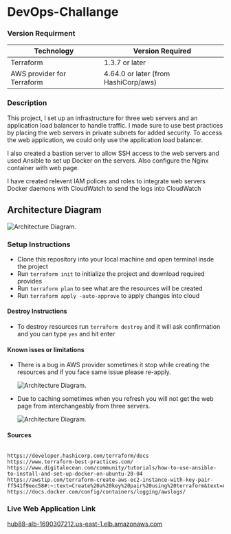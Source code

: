 # DevOps-Challange

### Version Requirment 

| Technology | Version Required |
|------------|-----------------|
| Terraform  | 1.3.7 or later     |
| AWS provider for Terraform | 4.64.0 or later (from HashiCorp/aws) |

### Description

This project, I set up an infrastructure for three web servers and an application load balancer to handle traffic. I made sure to use best practices by placing the web servers in private subnets for added security. To access the web application, we could only use the application load balancer.

I also created a bastion server to allow SSH access to the web servers and used Ansible to set up Docker on the servers. Also configure the Nginx container with web page.

I have created relevent IAM polices and roles to integrate web servers Docker daemons with CloudWatch to send the logs into CloudWatch


## Architecture Diagram 

 ![Architecture Diagram.](https://i.ibb.co/YcncT52/infrastructure-diagram.png)

### Setup Instructions

* Clone this repository into your local machine and open terminal insde the project
* Run ``` terraform init ``` to initialize the project and download required provides
* Run ```terraform plan``` to see what are the resources will be created
* Run ```terraform apply -auto-approve``` to apply changes into cloud

#### Destroy Instructions

* To destroy resources run ```terraform destroy``` and it will ask confirmation and you can type ```yes``` and hit enter

#### Known isses or limitations

* There is a bug in AWS provider sometimes it stop while creating the resources and if you face same issue please re-apply.

  ![Architecture Diagram.](https://i.ibb.co/Pmc1GZm/Screenshot-from-2023-04-22-18-56-07.png)

* Due to caching sometimes when you refresh you will not get the web page from interchangeably from three servers.

  ![Architecture Diagram.](https://i.ibb.co/j6fHGnQ/Screencast-from-2023-04-22-20-12-08.gif)


#### Sources

```

https://developer.hashicorp.com/terraform/docs
https://www.terraform-best-practices.com/
https://www.digitalocean.com/community/tutorials/how-to-use-ansible-to-install-and-set-up-docker-on-ubuntu-20-04
https://awstip.com/terraform-create-aws-ec2-instance-with-key-pair-ff541f9eec58#:~:text=Create%20a%20key%20pair%20using%20terraform&text=A%20key%20pair%20is%20used,file%20with%20the%20given%20content.
https://docs.docker.com/config/containers/logging/awslogs/

```

### Live Web Application Link 

[hub88-alb-1690307212.us-east-1.elb.amazonaws.com](http://hub88-alb-1690307212.us-east-1.elb.amazonaws.com)





